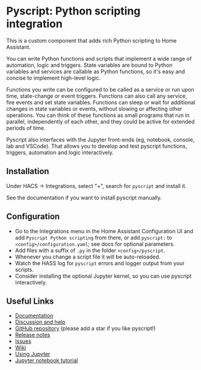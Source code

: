 # Pyscript: Python scripting integration

This is a custom component that adds rich Python scripting to Home Assistant.

You can write Python functions and scripts that implement a wide range of automation, logic
and triggers.  State variables are bound to Python variables and services are callable as
Python functions, so it's easy and concise to implement high-level logic.

Functions you write can be configured to be called as a service or run upon time, state-change
or event triggers. Functions can also call any service, fire events and set state variables.
Functions can sleep or wait for additional changes in state variables or events, without slowing
or affecting other operations. You can think of these functions as small programs that run in
parallel, independently of each other, and they could be active for extended periods of time.

Pyscript also interfaces with the Jupyter front-ends (eg, notebook, console, lab and VSCode).  That
allows you to develop and test pyscript functions, triggers, automation and logic interactively.

## Installation

Under HACS -> Integrations, select "+", search for `pyscript` and install it.

See the documentation if you want to install pyscript manually.

## Configuration

* Go to the Integrations menu in the Home Assistant Configuration UI and add `Pyscript Python scripting` from there, or add `pyscript:` to `<config>/configuration.yaml`; see docs for optional parameters.
* Add files with a suffix of `.py` in the folder `<config>/pyscript`.
* Whenever you change a script file it will be auto-reloaded.
* Watch the HASS log for `pyscript` errors and logger output from your scripts.
* Consider installing the optional Jupyter kernel, so you can use pyscript interactively.

## Useful Links

* [Documentation](https://hacs-pyscript.readthedocs.io/en/stable)
* [Discussion and help](https://github.com/custom-components/pyscript/discussions)
* [GitHub repository](https://github.com/custom-components/pyscript) (please add a star if you like pyscript!)
* [Release notes](https://github.com/custom-components/pyscript/releases)
* [Issues](https://github.com/custom-components/pyscript/issues)
* [Wiki](https://github.com/custom-components/pyscript/wiki)
* [Using Jupyter](https://github.com/craigbarratt/hass-pyscript-jupyter)
* [Jupyter notebook tutorial](https://nbviewer.jupyter.org/github/craigbarratt/hass-pyscript-jupyter/blob/master/pyscript_tutorial.ipynb)
